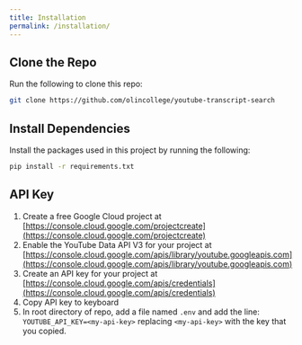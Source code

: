 ```yaml
---
title: Installation
permalink: /installation/
---
```


## Clone the Repo
Run the following to clone this repo:
```bash
git clone https://github.com/olincollege/youtube-transcript-search
```

## Install Dependencies
Install the packages used in this project by running the following:

```bash
pip install -r requirements.txt
```

## API Key

 1. Create a free Google Cloud project at [https://console.cloud.google.com/projectcreate](https://console.cloud.google.com/projectcreate)
 2. Enable the YouTube Data API V3 for your project at [https://console.cloud.google.com/apis/library/youtube.googleapis.com](https://console.cloud.google.com/apis/library/youtube.googleapis.com)
 3. Create an API key for your project at [https://console.cloud.google.com/apis/credentials](https://console.cloud.google.com/apis/credentials)
 4. Copy API key to keyboard
 5. In root directory of repo, add a file named `.env` and add the line: `YOUTUBE_API_KEY=<my-api-key>` replacing `<my-api-key>` with the key that you copied.